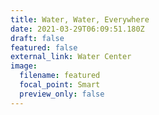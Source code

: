 ```yaml
---
title: Water, Water, Everywhere
date: 2021-03-29T06:09:51.180Z
draft: false
featured: false
external_link: Water Center
image:
  filename: featured
  focal_point: Smart
  preview_only: false
---
```

